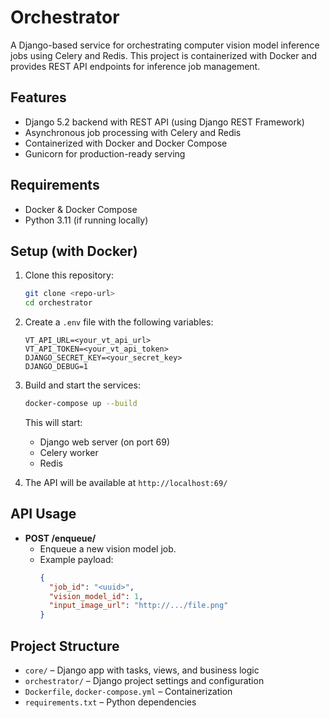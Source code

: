 # Orchestrator

A Django-based service for orchestrating computer vision model inference jobs using Celery and Redis. This project is containerized with Docker and provides REST API endpoints for inference job management.

## Features
- Django 5.2 backend with REST API (using Django REST Framework)
- Asynchronous job processing with Celery and Redis
- Containerized with Docker and Docker Compose
- Gunicorn for production-ready serving

## Requirements
- Docker & Docker Compose
- Python 3.11 (if running locally)

## Setup (with Docker)
1. Clone this repository:
   ```sh
   git clone <repo-url>
   cd orchestrator
   ```
2. Create a `.env` file with the following variables:
   ```env
   VT_API_URL=<your_vt_api_url>
   VT_API_TOKEN=<your_vt_api_token>
   DJANGO_SECRET_KEY=<your_secret_key>
   DJANGO_DEBUG=1
   ```
3. Build and start the services:
   ```sh
   docker-compose up --build
   ```
   This will start:
   - Django web server (on port 69)
   - Celery worker
   - Redis

4. The API will be available at `http://localhost:69/`

## API Usage
- **POST /enqueue/**
  - Enqueue a new vision model job.
  - Example payload:
    ```json
    {
      "job_id": "<uuid>",
      "vision_model_id": 1,
      "input_image_url": "http://.../file.png"
    }
    ```

## Project Structure
- `core/` – Django app with tasks, views, and business logic
- `orchestrator/` – Django project settings and configuration
- `Dockerfile`, `docker-compose.yml` – Containerization
- `requirements.txt` – Python dependencies
